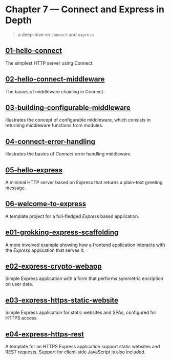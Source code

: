 # Chapter 7 &mdash; Connect and Express in Depth
> a deep-dive on `connect` and `express`

## [01-hello-connect](./01-hello-connect/)
The simplest HTTP server using Connect.

## [02-hello-connect-middleware](./02-hello-connect-middleware/)
The basics of middleware chaining in Connect.

## [03-building-configurable-middleware](./03-building-configurable-middleware/)
Illustrates the concept of configurable middleware, which consists in returning middleware functions from modules.

## [04-connect-error-handling](./04-connect-error-handling/)
Illustrates the basics of *Connect* error handling middleware.

## [05-hello-express](./05-hello-express/)
A minimal HTTP server based on Express that returns a plain-text greeting message.

## [06-welcome-to-express](./06-welcome-to-express/)
A template project for a full-fledged *Express* based application.

## [e01-grokking-express-scaffolding](./e01-grokking-express-scaffolding/)
A more involved example showing how a frontend application interacts with the *Express* application that serves it.

## [e02-express-crypto-webapp](./e02-express-crypto-webapp/)
Simple Express application with a form that performs symmetric encription on user data.

## [e03-express-https-static-website](./e03-express-https-static-website/)
Simple Express application for static websites and SPAs, configured for HTTPS access.

## [e04-express-https-rest](./e03-express-https-static-website/)
A template for an HTTPS Express application support static websites and REST requests. Support for client-side JavaScript is also included.
